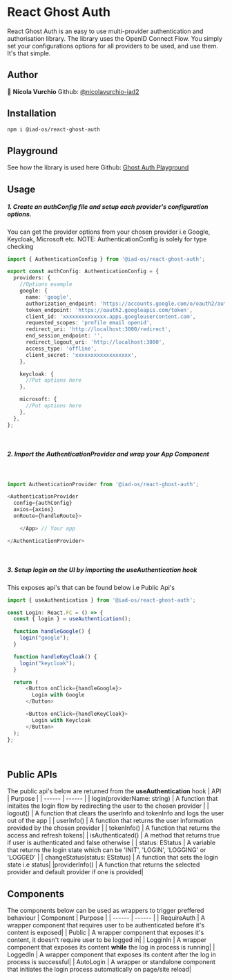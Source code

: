 # React Ghost Auth

React Ghost Auth is an easy to use multi-provider authentication and authorisation library.
The library uses the OpenID Connect Flow.
You simply set your configurations options for all providers to be used, and use them. It's that simple.

## Author

👤 **Nicola Vurchio**
Github: [@nicolavurchio-iad2](https://github.com/nicolavurchio-iad2)

## Installation

```bash
npm i @iad-os/react-ghost-auth
```

## Playground

See how the library is used here
Github: [Ghost Auth Playground](https://github.com/iad-os/ghost-oauth2-playground)

## Usage

##### 1. Create an authConfig file and setup each provider's configuration options.

You can get the provider options from your chosen provider i.e Google, Keycloak, Microsoft etc.
NOTE: AuthenticationConfig is solely for type checking

```typescript
import { AuthenticationConfig } from '@iad-os/react-ghost-auth';

export const authConfig: AuthenticationConfig = {
  providers: {
    //Options example
    google: {
      name: 'google',
      authorization_endpoint: 'https://accounts.google.com/o/oauth2/auth',
      token_endpoint: 'https://oauth2.googleapis.com/token',
      client_id: 'xxxxxxxxxxxxxx.apps.googleusercontent.com',
      requested_scopes: 'profile email openid',
      redirect_uri: 'http://localhost:3000/redirect',
      end_session_endpoint: '',
      redirect_logout_uri: 'http://localhost:3000',
      access_type: 'offline',
      client_secret: 'xxxxxxxxxxxxxxxxxx',
    },

    keycloak: {
      //Put options here
    },

    microsoft: {
      //Put options here
    },
  },
};
```

&nbsp;

##### 2. Import the AuthenticationProvider and wrap your App Component

&nbsp;

```typescript
import AuthenticationProvider from '@iad-os/react-ghost-auth';

<AuthenticationProvider
  config={authConfig}
  axios={axios}
  onRoute={handleRoute}>

    </App> // Your app

</AuthenticationProvider>
```

&nbsp;

##### 3. Setup login on the UI by importing the useAuthentication hook

This exposes api's that can be found below i.e Public Api's

```typescript
import { useAuthentication } from '@iad-os/react-ghost-auth';

const Login: React.FC = () => {
  const { login } = useAuthentication();

  function handleGoogle() {
    login("google");
  }

  function handleKeyCloak() {
    login("keycloak");
  }

  return (
      <Button onClick={handleGoogle}>
        Login with Google
      </Button>

      <Button onClick={handleKeyCloak}>
        Login with Keycloak
      </Button>
  );
};
```

&nbsp;

## Public APIs

The public api's below are returned from the **useAuthentication** hook
| API | Purpose |
| ------ | ------ |
| login(providerName: string) | A function that initaites the login flow by redirecting the user to the chosen provider |
| logout() | A function that clears the userInfo and tokenInfo and logs the user out of the app |
| userInfo() | A function that returns the user information provided by the chosen provider |
| tokenInfo() | A function that returns the access and refresh tokens|
| isAuthenticated() | A method that returns true if user is authenticated and false otherwise |
| status: EStatus | A variable that returns the login state which can be 'INIT', 'LOGIN', 'LOGGING' or 'LOGGED' |
| changeStatus(status: EStatus) | A function that sets the login state i.e status|
|providerInfo() | A function that returns the selected provider and default provider if one is provided|

## Components

The components below can be used as wrappers to trigger preffered behaviour
| Component | Purpose |
| ------ | ------ |
| RequireAuth | A wrapper component that requires user to be authenticated before it's content is exposed|
| Public | A wrapper component that exposes it's content, it doesn't require user to be logged in|
| LogginIn | A wrapper component that exposes its content **while** the log in process is running|
| LoggedIn | A wrapper component that exposes its content after the log in process is successful|
| AutoLogin | A wrapper or standalone component that initiates the login process automatically on page/site reload|



